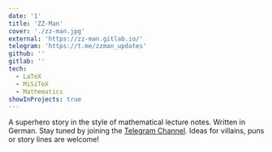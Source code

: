 ```yaml
---
date: '1'
title: 'ZZ-Man'
cover: './zz-man.jpg'
external: 'https://zz-man.gitlab.io/'
telegram: 'https://t.me/zzman_updates'
github: ''
gitlab: ''
tech:
  - LaTeX
  - MiSiTeX
  - Mathematics
showInProjects: true
---
```


A superhero story in the style of mathematical lecture notes. Written in German. Stay tuned by joining the
[Telegram Channel](https://t.me/zzman_updates). Ideas for villains, puns or story lines are welcome!
